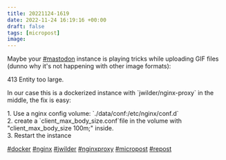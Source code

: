 ```yaml
---
title: 20221124-1619
date: 2022-11-24 16:19:16 +00:00
draft: false
tags: [micropost]
image:
---
```


<p>Maybe your <a href="https://mastodon.bofhers.es/tags/mastodon" class="mention hashtag" rel="tag">#<span>mastodon</span></a> instance is playing tricks while uploading GIF files (dunno why it&#39;s not happening with other image formats):</p><p>413 Entity too large.</p><p>In our case this is a dockerized instance with `jwilder/nginx-proxy` in the middle, the fix is easy:</p><p>1. Use a nginx config volume: `./data/conf:/etc/nginx/conf.d`<br />2. create a `client_max_body_size.conf`file in the volume with &quot;client_max_body_size 100m;&quot; inside.<br />3. Restart the instance</p><p><a href="https://mastodon.bofhers.es/tags/docker" class="mention hashtag" rel="tag">#<span>docker</span></a> <a href="https://mastodon.bofhers.es/tags/nginx" class="mention hashtag" rel="tag">#<span>nginx</span></a> <a href="https://mastodon.bofhers.es/tags/jwilder" class="mention hashtag" rel="tag">#<span>jwilder</span></a> <a href="https://mastodon.bofhers.es/tags/nginxproxy" class="mention hashtag" rel="tag">#<span>nginxproxy</span></a> <a href="https://mastodon.bofhers.es/tags/micropost" class="mention hashtag" rel="tag">#<span>micropost</span></a> <a href="https://mastodon.bofhers.es/tags/repost" class="mention hashtag" rel="tag">#<span>repost</span></a></p>


